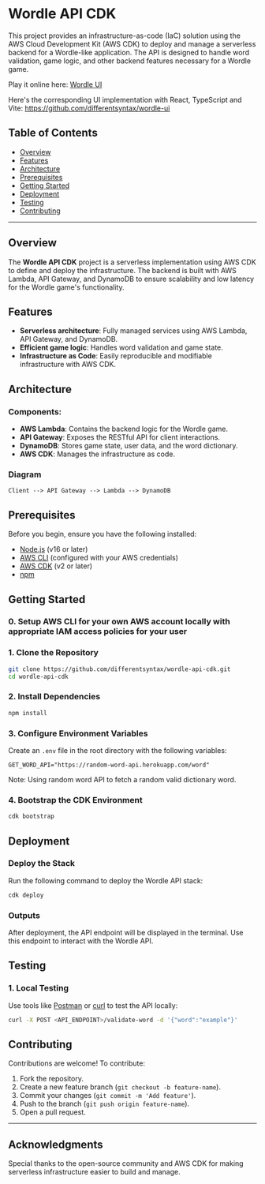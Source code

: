 
# Wordle API CDK

This project provides an infrastructure-as-code (IaC) solution using the AWS Cloud Development Kit (AWS CDK) to deploy and manage a serverless backend for a Wordle-like application. The API is designed to handle word validation, game logic, and other backend features necessary for a Wordle game.

Play it online here: [Wordle UI](https://wordle-ui.netlify.app/)

Here's the corresponding UI implementation with React, TypeScript and Vite: https://github.com/differentsyntax/wordle-ui

## Table of Contents

- [Overview](#overview)
- [Features](#features)
- [Architecture](#architecture)
- [Prerequisites](#prerequisites)
- [Getting Started](#getting-started)
- [Deployment](#deployment)
- [Testing](#testing)
- [Contributing](#contributing)

---

## Overview

The **Wordle API CDK** project is a serverless implementation using AWS CDK to define and deploy the infrastructure. The backend is built with AWS Lambda, API Gateway, and DynamoDB to ensure scalability and low latency for the Wordle game's functionality.

## Features

- **Serverless architecture**: Fully managed services using AWS Lambda, API Gateway, and DynamoDB.
- **Efficient game logic**: Handles word validation and game state.
- **Infrastructure as Code**: Easily reproducible and modifiable infrastructure with AWS CDK.

## Architecture

### Components:

- **AWS Lambda**: Contains the backend logic for the Wordle game.
- **API Gateway**: Exposes the RESTful API for client interactions.
- **DynamoDB**: Stores game state, user data, and the word dictionary.
- **AWS CDK**: Manages the infrastructure as code.

### Diagram

```text
Client --> API Gateway --> Lambda --> DynamoDB
```

## Prerequisites

Before you begin, ensure you have the following installed:

- [Node.js](https://nodejs.org/) (v16 or later)
- [AWS CLI](https://aws.amazon.com/cli/) (configured with your AWS credentials)
- [AWS CDK](https://aws.amazon.com/cdk/) (v2 or later)
- [npm](https://www.npmjs.com/)

## Getting Started

### 0. Setup AWS CLI for your own AWS account locally with appropriate IAM access policies for your user

### 1. Clone the Repository

```bash
git clone https://github.com/differentsyntax/wordle-api-cdk.git
cd wordle-api-cdk
```

### 2. Install Dependencies

```bash
npm install
```

### 3. Configure Environment Variables

Create an `.env` file in the root directory with the following variables:

```env
GET_WORD_API="https://random-word-api.herokuapp.com/word"
```
Note: Using random word API to fetch a random valid dictionary word. 

### 4. Bootstrap the CDK Environment

```bash
cdk bootstrap
```

## Deployment

### Deploy the Stack

Run the following command to deploy the Wordle API stack:

```bash
cdk deploy
```

### Outputs

After deployment, the API endpoint will be displayed in the terminal. Use this endpoint to interact with the Wordle API.

## Testing

### 1. Local Testing

Use tools like [Postman](https://www.postman.com/) or [curl](https://curl.se/) to test the API locally:

```bash
curl -X POST <API_ENDPOINT>/validate-word -d '{"word":"example"}'
```

## Contributing

Contributions are welcome! To contribute:

1. Fork the repository.
2. Create a new feature branch (`git checkout -b feature-name`).
3. Commit your changes (`git commit -m 'Add feature'`).
4. Push to the branch (`git push origin feature-name`).
5. Open a pull request.

---

## Acknowledgments

Special thanks to the open-source community and AWS CDK for making serverless infrastructure easier to build and manage.
